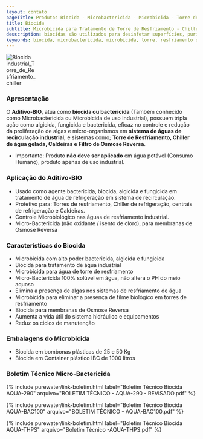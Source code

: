 ```yaml
---
layout: contato
pageTitle: Produtos Biocida - Microbactericida - Microbicida - Torre de Resfriamento - Osmose Reversa
title: Biocida
subtitle: Microbicida para Tratamento de Torre de Resfriamento - Chiller - Caldeiras - Osmose
desscription: biocidas são utilizados para desinfetar superfícies, purificar água, preservar produtos alimentícios e evitar o crescimento de microrganismos, sendo aplicado em Torre de Resfriamento, chiller de água gelada e Osmose Reversa
keywords: biocida, microbactericida, microbicida, torre, resfriamento osmose, reversa
---
```

<img class="img-responsive pull-center" style="max-width: 80;" src="../../website/images/biocida_industrial_torre_de_resfriamento.jpg" alt="Biocida industrial_Torre_de_Resfriamento_chiller">

### Apresentação

O **Aditivo-BIO**, atua como **biocida ou bactericida** (Também conhecido como Microbactericida ou Microbicida de uso Industrial), possuem tripla ação como algicida, fungicida e bactericida, eficaz no controle e redução da proliferação de algas e micro-organismos em **sistema de águas de recirculação industrial,** e sistemas como; **Torre de Resfriamento, Chiller de água gelada, Caldeiras e Filtro de Osmose Reversa**. 

- Importante: Produto **não deve ser aplicado** em água potável (Consumo Humano), produto apenas de uso industrial. 

### Aplicação do Aditivo-BIO

- Usado como agente bactericida, biocida, algicida e fungicida em tratamento de água de refrigeração em sistema de recirculação.
- Protetivo para: Torres de resfriamento, Chiller de refrigeração, centrais de refrigeração e Caldeiras.
- Controle Microbiológico nas águas de resfriamento industrial.
- Micro-Bactericida (não oxidante / isento de cloro), para membranas de Osmose Reversa

### Características do Biocida

- Microbicida com alto poder bactericida, algicida e fungicida
- Biocida para tratamento de água industrial
- Microbicida para água de torre de resfriamento
- Micro-Bactericida 100% solúvel em água, não altera o PH do meio aquoso
- Elimina a presença de algas nos sistemas de resfriamento de água
- Microbicida para eliminar a presença de filme biológico em torres de resfriamento
- Biocida para membranas de Osmose Reversa
- Aumenta a vida útil do sistema hidráulico e equipamentos
- Reduz os ciclos de manutenção

### Embalagens do Microbicida

- Biocida em bombonas plásticas de 25 e 50 Kg
- Biocida em Container plástico IBC de 1000 litros

### Boletim Técnico Micro-Bactericida 

{% include purewater/link-boletim.html 
   label="Boletim Técnico Biocida AQUA-290" 
   arquivo="BOLETIM TÉCNICO - AQUA-290 - REVISADO.pdf" %}
 
{% include purewater/link-boletim.html 
   label="Boletim Técnico Biocida AQUA-BAC100" 
   arquivo="BOLETIM TÉCNICO - AQUA-BAC100.pdf" %}

{% include purewater/link-boletim.html 
   label="Boletim Técnico Biocida AQUA-THPS" 
   arquivo="Boletim Técnico -AQUA-THPS.pdf" %}

      

